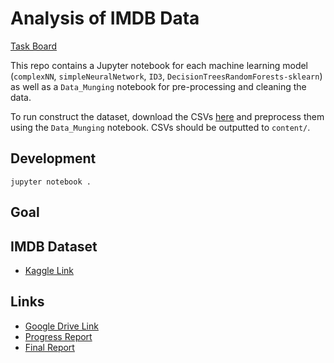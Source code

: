 # Analysis of IMDB Data

[Task Board](https://github.com/iamkahvi/imdb_recommendations/projects/1)

This repo contains a Jupyter notebook for each machine learning model (`complexNN`,
`simpleNeuralNetwork`, `ID3`, `DecisionTreesRandomForests-sklearn`) as well as a `Data_Munging` notebook for pre-processing and cleaning the data.

To run construct the dataset, download the CSVs [here](https://www.kaggle.com/stefanoleone992/imdb-extensive-dataset?select=IMDb+names.csv) and preprocess them using the `Data_Munging` notebook. CSVs should be outputted to `content/`.

## Development
`jupyter notebook .`

## Goal


## IMDB Dataset
* [Kaggle Link](https://www.kaggle.com/stefanoleone992/imdb-extensive-dataset?select=IMDb+names.csv)

## Links
* [Google Drive Link](https://drive.google.com/drive/u/0/folders/14Z0FPuoguIKqJ8lxTJ96gf3_WKs-5aS0)
* [Progress Report](https://docs.google.com/document/d/1xP51aPFJB_bmN3fUw5Ze4TF1SpFi4YZtzZVrdDl361o/edit)
* [Final Report](https://www.overleaf.com/6884975397ppwpvphfmnnm)
